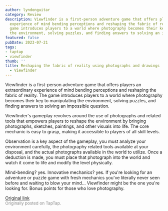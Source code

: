 ```yaml
---
author: lyndonguitar
category: Review
description: Viewfinder is a first-person adventure game that offers players an extraordinary
  experience of mind bending perceptions and reshaping the fabric of reality. The
  game introduces players to a world where photography becomes their key to manipulating
  the environment, solving puzzles, and finding answers to solving an impossible question.
featured: false
pubDate: 2023-07-21
tags:
- taptap
- viewfinder
thumb: ''
title: Reshaping the fabric of reality using photographs and drawings | First Impressions
  - Viewfinder
---
```


Viewfinder is a first-person adventure game that offers players an extraordinary experience of mind bending perceptions and reshaping the fabric of reality. The game introduces players to a world where photography becomes their key to manipulating the environment, solving puzzles, and finding answers to solving an impossible question.

Viewfinder's gameplay revolves around the use of photographs and related tools that empowers players to reshape the environment by bringing photographs, sketches, paintings, and other visuals into life. The core mechanic is easy to grasp, making it accessible to players of all skill levels.

Observation is a key aspect of the gameplay, you must analyze your environment carefully, the photography related tools available at your disposal, and the actual photographs available in the world to utilize. Once a deduction is made, you must place that photograph into the world and watch it come to life and modify the level physically.

Mind-bending? yes. Innovative mechanics? yes. If you're looking for an adventure or puzzle game with fresh mechanics you've literally never seen before and waiting to blow your mind... Viewfinder might be the one you're looking for. Bonus points for those who love photography.

[Original link](https://m.taptap.io/post/6032164?share_id=185e8cc219a6&utm_medium=share&utm_source=discord)<br><span style="font-size: 0.95em; color: #888;">Originally posted on TapTap.</span>